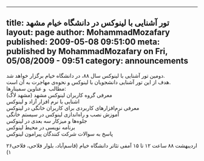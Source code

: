 ----------
title: تور آشنایی با لینوکس در دانشگاه خیام مشهد
layout: page
author: MohammadMozafary
published: 2009-05-08 09:51:00
meta: published by MohammadMozafary on Fri, 05/08/2009 - 09:51
category: announcements
----------
دومین تور آشنایی با لینوکس سال ۸۸، در دانشگاه خیام برگزار خواهد شد.  
هدف از این تور آشنایی دانشجویان با لینوکس و نحوه‌ی مهاجرت به آن است.  
مطالب  و عناوین سمینارها:  
معرفی گروه کاربران لینوکس مشهد (مشهد لاگ)  
اشنایی با نرم افزار آزاد و لینوکس  
معرفی نرم‌افزارهای کاربردی برای کاربران خانگی در لینوکس  
آموزش نصب و راه‌اندازی لینوکس در سیستم خانگی  
جلوه‌ها و میزکار سه بعدی در لینوکس  
برنامه نویسی در محیط لینوکس  
پاسخ به سوالات شرکت کنندگان پیرامون لینوکس

۲۶اردیبهشت ۸۸ ساعت ۱۲ تا ۱۵ آمفی تئاتر دانشگاه خیام (قاسم‌آباد، بلوار فلاحی،
فلاحی ۱)



